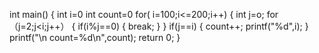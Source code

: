    int main()
 {
   int i=0
   int count=0
   for( i=100;i<=200;i++)
  {
   int j=o;
   for（j=2;j<i;j++）
  { 
   if(i%j==0)
   {
   break;
   }
  }
  if(j==i)
  {
    count++; 
    printf("%d",i);
   }
    printf("\n count=%d\n",count);
    return 0;
  }  
